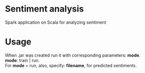 # Sentiment analysis
Spark application on Scala for analyzing sentiment

# Usage
When .jar was created run it with corresponding parameters: **mode**. <br />
**mode**: train | run. <br />
For **mode** = run, also, specify: **filename**, for predicted sentiments.

